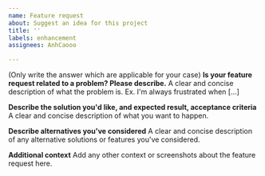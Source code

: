 ```yaml
---
name: Feature request
about: Suggest an idea for this project
title: ''
labels: enhancement
assignees: AnhCaooo

---
```


(Only write the answer which are applicable for your case)
**Is your feature request related to a problem? Please describe.**
A clear and concise description of what the problem is. Ex. I'm always frustrated when [...]

**Describe the solution you'd like, and expected result, acceptance criteria**
A clear and concise description of what you want to happen.

**Describe alternatives you've considered**
A clear and concise description of any alternative solutions or features you've considered.

**Additional context**
Add any other context or screenshots about the feature request here.
